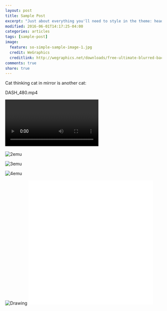 ```yaml
---
layout: post
title: Sample Post
excerpt: "Just about everything you'll need to style in the theme: headings, paragraphs, blockquotes, tables, code blocks, and more."
modified: 2016-06-01T14:17:25-04:00
categories: articles
tags: [sample-post]
image:
  feature: so-simple-sample-image-1.jpg
  credit: WeGraphics
  creditlink: http://wegraphics.net/downloads/free-ultimate-blurred-background-pack/
comments: true
share: true
---
```


Cat thinking cat in mirror is another cat:

DASH_480.mp4

![emu]({{site.baseurl}}/images/DASH_480.mp4 "Picture of an emu")


![2emu]({{site.baseurl}}/images/celebes_crested_acaque_looking_in_mirror.gif "Picture of an emu")

![3emu]({{site.baseurl}}/images/bio-photo.jpg "Picture of an emu")

![4emu](/images/bio-photo.jpg "Picture of an emu")

<img src="/images/DASH_480.mp4" alt="Drawing" style="width: 400px;"/>



<img src="/images/celebes_crested_acaque_looking_in_mirror.gif" alt="Drawing" style="width: 400px;"/>

